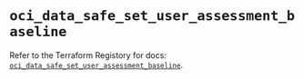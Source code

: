 # `oci_data_safe_set_user_assessment_baseline`

Refer to the Terraform Registory for docs: [`oci_data_safe_set_user_assessment_baseline`](https://registry.terraform.io/providers/oracle/oci/6.18.0/docs/resources/data_safe_set_user_assessment_baseline).
